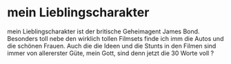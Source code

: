 # mein Lieblingscharakter

mein Lieblingscharakter ist der britische Geheimagent James Bond. Besonders toll nebe den wirklich 
tollen Filmsets finde ich imm die Autos und die schönen Frauen. Auch die die Ideen und die Stunts in den Filmen sind immer
von allererster Güte, mein Gott, sind denn jetzt die 30 Worte voll ?